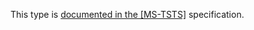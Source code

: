 This type is [documented in the [MS-TSTS]](https://learn.microsoft.com/en-us/openspecs/windows_protocols/ms-tsts/0a8a73d9-3c9e-4d2d-91e4-7fef48b6c29d) specification.
